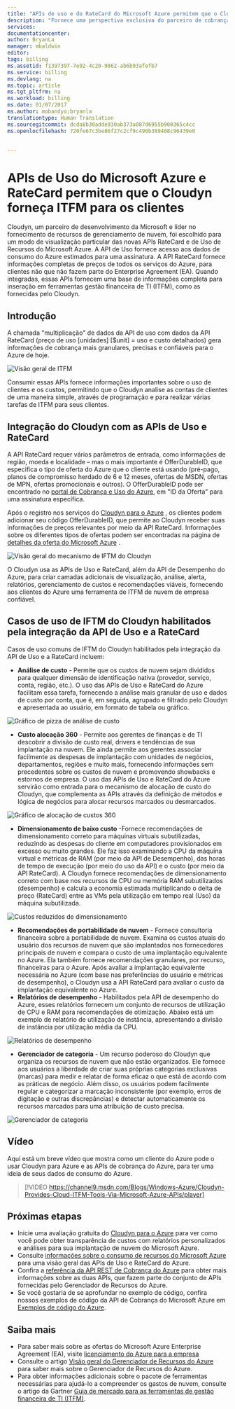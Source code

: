 ```yaml
---
title: "APIs de uso e do RateCard do Microsoft Azure permitem que o Cloudyn forneça ITFM para os clientes | Microsoft Docs"
description: "Fornece uma perspectiva exclusiva do parceiro de cobrança Cloudyn do Microsoft Azure, em suas experiências para integrar as APIs de cobrança do Azure em seus produtos.  Isso é especialmente útil para clientes do Azure e Cloudyn que estejam interessados em usar/experimentar o Cloudyn para serviços do Azure."
services: 
documentationcenter: 
author: BryanLa
manager: mbaldwin
editor: 
tags: billing
ms.assetid: f1397397-7e92-4c20-9862-ab6b93afefb7
ms.service: billing
ms.devlang: na
ms.topic: article
ms.tgt_pltfrm: na
ms.workload: billing
ms.date: 01/07/2017
ms.author: mobandyo;bryanla
translationtype: Human Translation
ms.sourcegitcommit: dcda8b30adde930ab373a087d6955b900365c4cc
ms.openlocfilehash: 720fe67c3be86f27c2cf9c490b389408c96439e0


---
```

# <a name="microsoft-azure-usage-and-ratecard-apis-enable-cloudyn-to-provide-itfm-for-customers"></a>APIs de Uso do Microsoft Azure e RateCard permitem que o Cloudyn forneça ITFM para os clientes
Cloudyn, um parceiro de desenvolvimento da Microsoft e líder no fornecimento de recursos de gerenciamento de nuvem, foi escolhido para um modo de visualização particular das novas APIs RateCard e de Uso de Recursos do Microsoft Azure.  A API de Uso fornece acesso aos dados de consumo do Azure estimados para uma assinatura. A API RateCard fornece informações completas de preços de todos os serviços do Azure, para clientes não que não fazem parte do Enterprise Agreement (EA). Quando integradas, essas APIs fornecem uma base de informações completa para inseração em ferramentas gestão financeira de TI (ITFM), como as fornecidas pelo Cloudyn.

## <a name="introduction"></a>Introdução
A chamada "multiplicação" de dados da API de uso com dados da API RateCard (preço de uso [unidades] [$unit] = uso e custo detalhados) gera informações de cobrança mais granulares, precisas e confiáveis para o Azure de hoje.

![Visão geral de ITFM][1]

Consumir essas APIs fornece informações importantes sobre o uso de clientes e os custos, permitindo que o Cloudyn analise as contas de clientes de uma maneira simple, através de programação e para realizar várias tarefas de ITFM para seus clientes.

## <a name="integrating-cloudyn-with-the-ratecard-and-usage-apis"></a>Integração do Cloudyn com as APIs de Uso e RateCard
A API RateCard requer vários parâmetros de entrada, como informações de região, moeda e localidade – mas o mais importante é OfferDurableID, que especifica o tipo de oferta do Azure que o cliente está usando (pré-pago, planos de compromisso herdado de 6 e 12 meses, ofertas de MSDN, ofertas de MPN, ofertas promocionais e outros). O OfferDurableID pode ser encontrado no [portal de Cobrança e Uso do Azure](https://account.windowsazure.com/Subscriptions), em "ID da Oferta" para uma assinatura específica.

Após o registro nos serviços do [Cloudyn para o Azure](https://www.cloudyn.com/microsoft-azure/) , os clientes podem adicionar seu código OfferDurableID, que permite ao Cloudyn receber suas informações de preços relevantes por meio da API RateCard.  Informações sobre os diferentes tipos de ofertas podem ser encontradas na página de [detalhes da oferta do Microsoft Azure](https://azure.microsoft.com/support/legal/offer-details/) .

![Visão geral do mecanismo de IFTM do Cloudyn][2]

O Cloudyn usa as APIs de Uso e RateCard, além da API de Desempenho do Azure, para criar camadas adicionais de visualização, análise, alerta, relatórios, gerenciamento de custos e recomendações viáveis, fornecendo aos clientes do Azure uma ferramenta de ITFM de nuvem de empresa confiável.

## <a name="cloudyn-itfm-use-cases-enabled-by-usage-and-ratecard-api-integration"></a>Casos de uso de IFTM do Cloudyn habilitados pela integração da API de Uso e a RateCard
Casos de uso comuns de IFTM do Cloudyn habilitados pela integração da API de Uso e a RateCard incluem:

* **Análise de custo** - Permite que os custos de nuvem sejam divididos para qualquer dimensão de identificação nativa (provedor, serviço, conta, região, etc.). O uso das APIs de Uso e RateCard do Azure facilitam essa tarefa, fornecendo a análise mais granular de uso e dados de custo por conta, que é, em seguida, agrupado e filtrado pelo Cloudyn e apresentada ao usuário, em formato de tabela ou gráfico.

![Gráfico de pizza de análise de custo][3]

* **Custo alocação 360** - Permite aos gerentes de finanças e de TI descobrir a divisão de custo real, drivers e tendências de sua implantação na nuvem. Ele ainda permite aos gerentes associar facilmente as despesas de implantação com unidades de negócios, departamentos, regiões e muito mais, fornecendo informações sem precedentes sobre os custos de nuvem e promovendo showbacks e estornos de empresa. O uso das APIs de Uso e RateCard do Azure servirão como entrada para o mecanismo de alocação de custo do Cloudyn, que complementa as APIs através da definição de métodos e lógica de negócios para alocar recursos marcados ou desmarcados.

![Gráfico de alocação de custos 360][4]

* **Dimensionamento de baixo custo** -Fornece recomendações de dimensionamento correto para máquinas virtuais subutilizadas, reduzindo as despesas do cliente em computadores provisionados em excesso ou muito grandes. Ele faz isso examinando a CPU da máquina virtual e métricas de RAM (por meio da API de Desempenho), das horas de tempo de execução (por meio do uso da API) e o custo (por meio da API RateCard). A Cloudyn fornece recomendações de dimensionamento correto com base nos recursos de CPU ou memória RAM subutilizados (desempenho) e calcula a economia estimada multiplicando o delta de preço (RateCard) entre as VMs pela utilização em tempo real (Uso) da máquina subutilizada.

![Custos reduzidos de dimensionamento][5]

* **Recomendações de portabilidade de nuvem** - Fornece consultoria financeira sobre a portabilidade de nuvem. Examina os custos atuais do usuário dos recursos de nuvem que são implantados nos fornecedores principais de nuvem e compara o custo de uma implantação equivalente no Azure. Ela também fornece recomendações granulares, por recurso, financeiras para o Azure. Após avaliar a implantação equivalente necessária no Azure (com base nas preferências do usuário e métricas de desempenho), o Cloudyn usa a API RateCard para avaliar o custo da implantação equivalente no Azure.
* **Relatórios de desempenho** - Habilitados pela API de desempenho do Azure, esses relatórios fornecem um conjunto de recursos de utilização de CPU e RAM para recomendações de otimização. Abaixo está um exemplo de relatório de utilização de instância, apresentando a divisão de instância por utilização média da CPU.

![Relatórios de desempenho][6]

* **Gerenciador de categoria** - Um recurso poderoso do Cloudyn que organiza os recursos de nuvem que não estão organizados. Ele fornece aos usuários a liberdade de criar suas próprias categorias exclusivas (marcas) para medir e relatar de forma eficaz o que está de acordo com as práticas de negócio. Além disso, os usuários podem facilmente regular e categorizar a marcação inconsistente (por exemplo, erros de digitação e outras discrepâncias) e detectar automaticamente os recursos marcados para uma atribuição de custo precisa.

![Gerenciador de categoria][7]

## <a name="video"></a>Vídeo
Aqui está um breve vídeo que mostra como um cliente do Azure pode o usar Cloudyn para Azure e as APIs de cobrança do Azure, para ter uma ideia de seus dados de consumo do Azure.

> [!VIDEO https://channel9.msdn.com/Blogs/Windows-Azure/Cloudyn-Provides-Cloud-ITFM-Tools-Via-Microsoft-Azure-APIs/player]
> 
> 

## <a name="next-steps"></a>Próximas etapas
* Inicie uma avaliação gratuita do [Cloudyn para o Azure](https://www.cloudyn.com/microsoft-azure/) para ver como você pode obter transparência de custos com relatórios personalizados e análises para sua implantação de nuvem do Microsoft Azure.
* Consulte [informações sobre o consumo de recursos do Microsoft Azure](billing-usage-rate-card-overview.md) para uma visão geral das APIs de Uso e RateCard do Azure.
* Confira a [referência da API REST de Cobrança do Azure](https://msdn.microsoft.com/library/azure/1ea5b323-54bb-423d-916f-190de96c6a3c) para obter mais informações sobre as duas APIs, que fazem parte do conjunto de APIs fornecidas pelo Gerenciador de Recursos do Azure.
* Se você gostaria de se aprofundar no exemplo de código, confira nossos exemplos de código da API de Cobrança do Microsoft Azure em [Exemplos de código do Azure](https://azure.microsoft.com/documentation/samples/?term=billing).

## <a name="learn-more"></a>Saiba mais
* Para saber mais sobre as ofertas do Microsoft Azure Enterprise Agreement (EA), visite [licenciamento do Azure para a empresa](https://azure.microsoft.com/pricing/enterprise-agreement/)
* Consulte o artigo [Visão geral do Gerenciador de Recursos do Azure](azure-resource-manager/resource-group-overview.md) para saber mais sobre o Gerenciador de Recursos do Azure.
* Para obter informações adicionais sobre o pacote de ferramentas necessárias para ajudá-lo a compreender os gastos de nuvem, consulte o artigo da Gartner [Guia de mercado para as ferramentas de gestão financeira de TI (ITFM)](http://www.gartner.com/technology/reprints.do?id=1-212F7AL&ct=140909&st=sb).

<!--Image references-->
[1]: ./media/billing-usage-rate-card-partner-solution-cloudyn/Cloudyn-ITFM-Overview.png
[2]: ./media/billing-usage-rate-card-partner-solution-cloudyn/Cloudyn-ITFM-Engine-Overview.png
[3]: ./media/billing-usage-rate-card-partner-solution-cloudyn/Cloudyn-Cost-Analysis-Pie-Chart.png
[4]: ./media/billing-usage-rate-card-partner-solution-cloudyn/Cloudyn-Cost-Allocation-360-Chart.png
[5]: ./media/billing-usage-rate-card-partner-solution-cloudyn/Cloudyn-Cost-Effective-Sizing.png
[6]: ./media/billing-usage-rate-card-partner-solution-cloudyn/Cloudyn-Performance-Reports.png
[7]: ./media/billing-usage-rate-card-partner-solution-cloudyn/Cloudyn-Category-Manager.png



<!--HONumber=Dec16_HO2-->


